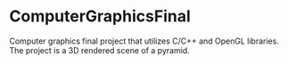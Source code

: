 # ComputerGraphicsFinal
Computer graphics final project that utilizes C/C++ and OpenGL libraries. The project is a 3D rendered scene of a pyramid.
